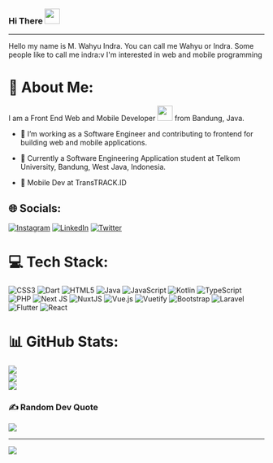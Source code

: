 <!-- ### Hi there 👋 -->
### Hi There <img src="https://media.giphy.com/media/hvRJCLFzcasrR4ia7z/giphy.gif" width="30px"/>
---
Hello my name is M. Wahyu Indra. You can call me Wahyu or Indra. Some people like to call me indra:v I'm interested in web and mobile programming

# 💫 About Me:

I am a Front End Web and Mobile Developer <img src="https://media.giphy.com/media/WUlplcMpOCEmTGBtBW/giphy.gif" width="30"> from Bandung, Java.

- :telescope: I’m working as a Software Engineer and contributing to frontend for building web and mobile applications.

- :seedling: Currently a Software Engineering Application student at Telkom University, Bandung, West Java, Indonesia.

- :briefcase: Mobile Dev at TransTRACK.ID

## 🌐 Socials:
[![Instagram](https://img.shields.io/badge/Instagram-%23E4405F.svg?logo=Instagram&logoColor=white)](https://instagram.com/indrasz_) [![LinkedIn](https://img.shields.io/badge/LinkedIn-%230077B5.svg?logo=linkedin&logoColor=white)](https://linkedin.com/in/indrasz) [![Twitter](https://img.shields.io/badge/Twitter-%231DA1F2.svg?logo=Twitter&logoColor=white)](https://twitter.com/indrasz__) 

# 💻 Tech Stack:
![CSS3](https://img.shields.io/badge/css3-%231572B6.svg?style=plastic&logo=css3&logoColor=white) ![Dart](https://img.shields.io/badge/dart-%230175C2.svg?style=plastic&logo=dart&logoColor=white) ![HTML5](https://img.shields.io/badge/html5-%23E34F26.svg?style=plastic&logo=html5&logoColor=white) ![Java](https://img.shields.io/badge/java-%23ED8B00.svg?style=plastic&logo=java&logoColor=white) ![JavaScript](https://img.shields.io/badge/javascript-%23323330.svg?style=plastic&logo=javascript&logoColor=%23F7DF1E) ![Kotlin](https://img.shields.io/badge/kotlin-%230095D5.svg?style=plastic&logo=kotlin&logoColor=white) ![TypeScript](https://img.shields.io/badge/typescript-%23007ACC.svg?style=plastic&logo=typescript&logoColor=white) ![PHP](https://img.shields.io/badge/php-%23777BB4.svg?style=plastic&logo=php&logoColor=white) ![Next JS](https://img.shields.io/badge/Next-black?style=plastic&logo=next.js&logoColor=white) ![NuxtJS](https://img.shields.io/badge/Nuxt-black?style=plastic&logo=nuxt.js&logoColor=white) ![Vue.js](https://img.shields.io/badge/vuejs-%2335495e.svg?style=plastic&logo=vuedotjs&logoColor=%234FC08D) ![Vuetify](https://img.shields.io/badge/Vuetify-1867C0?style=plastic&logo=vuetify&logoColor=AEDDFF) ![Bootstrap](https://img.shields.io/badge/bootstrap-%23563D7C.svg?style=plastic&logo=bootstrap&logoColor=white) ![Laravel](https://img.shields.io/badge/laravel-%23FF2D20.svg?style=plastic&logo=laravel&logoColor=white) ![Flutter](https://img.shields.io/badge/Flutter-%2302569B.svg?style=plastic&logo=Flutter&logoColor=white) ![React](https://img.shields.io/badge/react-%2320232a.svg?style=plastic&logo=react&logoColor=%2361DAFB)
# 📊 GitHub Stats:
![](https://github-readme-stats.vercel.app/api?username=indrasz&theme=tokyonight&hide_border=false&include_all_commits=true&count_private=true)<br/> 
![](https://github-readme-streak-stats.herokuapp.com/?user=indrasz&theme=tokyonight&hide_border=false)<br/>
![](https://github-readme-stats.vercel.app/api/top-langs/?username=indrasz&theme=tokyonight&hide_border=false&include_all_commits=true&count_private=true&layout=compact) 

### ✍️ Random Dev Quote
![](https://quotes-github-readme.vercel.app/api?type=horizontal&theme=tokyonight)

---
[![](https://visitcount.itsvg.in/api?id=indrasz&icon=2&color=6)](https://visitcount.itsvg.in)

